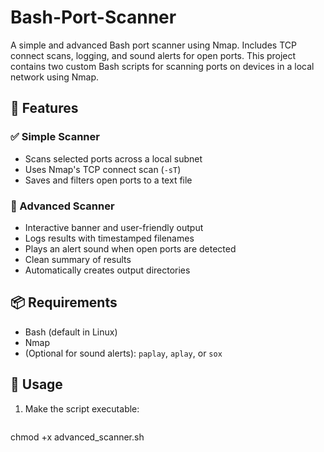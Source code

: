 # Bash-Port-Scanner
A simple and advanced Bash port scanner using Nmap. Includes TCP connect scans, logging, and sound alerts for open ports.
This project contains two custom Bash scripts for scanning ports on devices in a local network using Nmap.

## 🚀 Features

### ✅ Simple Scanner
- Scans selected ports across a local subnet
- Uses Nmap's TCP connect scan (`-sT`)
- Saves and filters open ports to a text file

### 🔧 Advanced Scanner
- Interactive banner and user-friendly output
- Logs results with timestamped filenames
- Plays an alert sound when open ports are detected
- Clean summary of results
- Automatically creates output directories

## 📦 Requirements

- Bash (default in Linux)
- Nmap
- (Optional for sound alerts): `paplay`, `aplay`, or `sox`

## 🔧 Usage

1. Make the script executable:
   ```bash
 chmod +x advanced_scanner.sh
